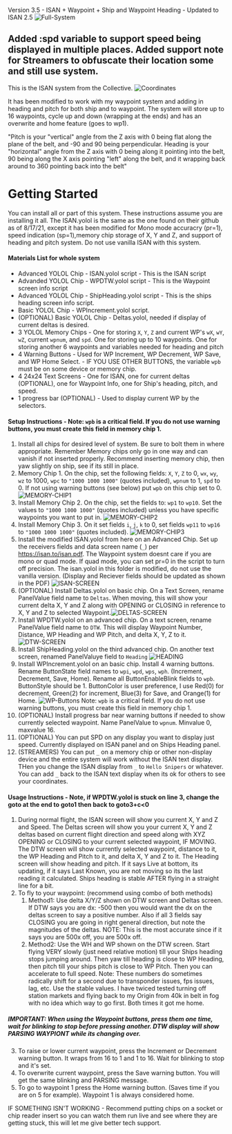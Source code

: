 Version 3.5 - ISAN + Waypoint + Ship and Waypoint Heading - Updated to ISAN 2.5
![Full-System](images/FullSystem.jpg)

## Added :spd variable to support speed being displayed in multiple places. Added support note for Streamers to obfuscate their location some and still use system.

This is the ISAN system from the Collective. 
![Coordinates](images/Coordinates.jpg)

It has been modified to work with my waypoint system and adding in heading and pitch for both ship and to waypoint.  The system will store up to 16 waypoints, cycle up and down (wrapping at the ends) and has an overwrite and home feature (goes to wp1).

"Pitch is your "vertical" angle from the Z axis with 0 being flat along the plane of the belt, and -90 and 90 being perpendicular.
Heading is your "horizontal" angle from the Z axis with 0 being along it pointing into the belt, 90 being along the X axis pointing "left" along the belt, and it wrapping back around to 360 pointing back into the belt"

# Getting Started
You can install all or part of this system. These instructions assume you are installing it all. The ISAN.yolol is the same as the one found on their github as of 8/17/21, except it has been modified for Mono mode accuracry (pr=1), speed indication (sp=1),memory chip storage of X, Y and Z, and support of heading and pitch system.  Do not use vanilla ISAN with this system.

#### Materials List for whole system
* Advanced YOLOL Chip - ISAN.yolol script - This is the ISAN script
* Advanded YOLOL Chip - WPDTW.yolol script - This is the Waypoint screen info script
* Advanced YOLOL Chip - ShipHeading.yolol script - This is the ships heading screen info script.
* Basic YOLOL Chip - WPIncrement.yolol script.
* (OPTIONAL) Basic YOLOL Chip - Deltas.yolol, needed if display of current deltas is desired.
* 3 YOLOL Memory Chips - One for storing `X`, `Y`, `Z` and current WP's `wX`, `wY`, `wZ`, current `wpnum`, and `spd`.  One for storing up to 10 waypoints. One for storing another 6 waypoints and variables needed for heading and pitch
* 4 Warning Buttons - Used for WP Increment, WP Decrement, WP Save, and WP Home Select. - IF YOU USE OTHER BUTTONS, the variable `wpb` must be on some device or memory chip.
* 4 24x24 Text Screens - One for ISAN, one for current deltas (OPTIONAL), one for Waypoint Info, one for Ship's heading, pitch, and speed.
* 1 progress bar (OPTIONAL) - Used to display current WP by the selectors.

#### Setup Instructions - Note: `wpb` is a critical field.  If you do not use warning buttons, you must create this field in memory chip 1.
1. Install all chips for desired level of system.  Be sure to bolt them in where appropriate.  Remember Memory chips only go in one way and can vanish if not inserted properly.  Recommend inserting memory chip, then yaw slightly on ship, see if its still in place.
2. Memory Chip 1.  On the chip, set the following fields: `X`, `Y`, `Z` to 0, `wx`, `wy`, `wz` to 1000, `wpc` to `"1000 1000 1000"` (quotes included), `wpnum` to 1, `spd` to 0. If not using warning buttons (see below) put `wpb` on this chip set to 0.  ![MEMORY-CHIP1](images/MemChip1.jpg)
3. Install Memory Chip 2.  On the chip, set the fields to: `wp1` to `wp10`.  Set the values to `"1000 1000 1000"` (quotes included) unless you have specific waypoints you want to put in. ![MEMORY-CHIP2](images/MemChip2.jpg)
4. Install Memory Chip 3.  On it set fields `i`, `j`, `k` to 0, set fields `wp11` to `wp16` to `"1000 1000 1000"` (quotes included). ![MEMORY-CHIP3](images/MemChip3.jpg)
5. Install the modified ISAN.yolol from here on an Advanced Chip.  Set up the receivers fields and data screen name (`_`) per https://isan.to/isan.pdf. The Waypoint system doesnt care if you are mono or quad mode.  If quad mode, you can set pr=0 in the script to turn off precision.  The isan.yolol in this folder is modified, do not use the vanilla version. (Display and Reciever fields should be updated as shown in the PDF) ![ISAN-SCREEN](images/ISANScreen.jpg)
6. (OPTIONAL) Install Deltas.yolol on basic chip.  On a Text Screen, rename PanelValue field name to `Deltas`.  When moving, this will show your current delta X, Y and Z along with OPENING or CLOSING in reference to X, Y and Z to selected Waypoint.![DELTAS-SCREEN](images/DeltaScreen.jpg)
7. Install WPDTW.yolol on an advanced chip.  On a text screen, rename PanelValue field name to `DTW`.  This will display Waypoint Number, Distance, WP Heading and WP Pitch, and delta X, Y, Z to it. ![DTW-SCREEN](images/DTWScreen.jpg)  
8. Install ShipHeading.yolol on the third advanced chip.  On another text screen, renamed PanelValuye field to `Heading`  ![HEADING](images/Heading.jpg)
9. Install WPIncrement.yolol on an basic chip. Install 4 warning buttons. Rename ButtonState field names to `wpi`, `wpd`, `wps`, `wph`.  (Increment, Decrement, Save, Home).  Rename all ButtonEnableBlink fields to `wpb`.  ButtonStyle should be 1.  ButtonColor is user preference, I use Red(0) for decrement, Green(2) for increment, Blue(3) for Save, and Orange(1) for Home. ![WP-Buttons](images/WPInc-DecButtons.jpg)  Note: `wpb` is a critical field.  If you do not use warning buttons, you must create this field in memory chip 1.
10. (OPTIONAL) Install progress bar near warning buttons if needed to show currently selected waypoint. Name PanelValue to `wpnum`.  Minvalue 0, maxvalue 16.
11. (OPTIONAL) You can put SPD on any display you want to display just speed.  Currently displayed on ISAN panel and on Ships Heading panel.
12. (STREAMERS) You can put `_` on a memory chip or other non-display device and the entire system will work without the ISAN text display. THen you change the ISAN display from `_` to `Hello Snipers` or whatever. You can add `_` back to the ISAN text display when its ok for others to see your coordinates.

#### Usage Instructions - Note, if WPDTW.yolol is stuck on line 3, change the goto at the end to goto1 then back to goto3+c<0
1. During normal flight, the ISAN screen will show you current X, Y and Z and Speed.  The Deltas screen will show you your current X, Y and Z deltas based on current flight direction and speed along with XYZ OPENING or CLOSING to your current selected waypoint, IF MOVING. The DTW screen will show currently selected waypoint, distance to it, the WP Heading and Pitch to it, and delta X, Y and Z to it.  The Heading screen will show heading and pitch.  If it says Live at bottom, its updating, if it says Last Known, you are not moving so its the last reading it calculated.  Ships heading is stable AFTER flying in a straight line for a bit.
2. To fly to your waypoint: (recommend using combo of both methods)
    1. Method1: Use delta X/Y/Z shown on DTW screen and Deltas screen.  If DTW says you are dx: -500 then you would want the dx on the deltas screen to say a positive number.  Also if all 3 fields say CLOSING you are going in right general direction, but note the magnitudes of the deltas.  NOTE: This is the most accurate since if it says you are 500x off, you are 500x off.
    1. Method2: Use the WH and WP shown on the DTW screen.  Start flying VERY slowly (just need relative motion) till your Ships heading stops jumping around.  Then yaw till heading is close to WP Heading, then pitch till your ships pitch is close to WP Pitch.  Then you can accelerate to full speed.  Note:  These numbers do sometimes radically shift for a second due to transponder issues, fps issues, lag, etc.  Use the stable values.  I have twiced tested turning off station markets and flying back to my Origin from 40k in belt in fog with no idea which way to go first. Both times it got me home.
##### IMPORTANT: When using the Waypoint buttons, press them one time, wait for blinking to stop before pressing another.  DTW display will show PARSING WAYPIONT while its changing over.
3. To raise or lower current waypoint, press the Increment or Decrement warning button.  It wraps from 16 to 1 and 1 to 16.  Wait for blinking to stop and it's set.
4. To overwrite current waypoint, press the Save warning button.  You will get the same blinking and PARSING message.
5. To go to waypoint 1 press the Home warning button. (Saves time if you are on 5 for example).  Waypoint 1 is always considered home.

IF SOMETHING ISN'T WORKING - Recommend putting chips on a socket or chip reader insert so you can watch them run live and see where they are getting stuck, this will let me give better tech support.